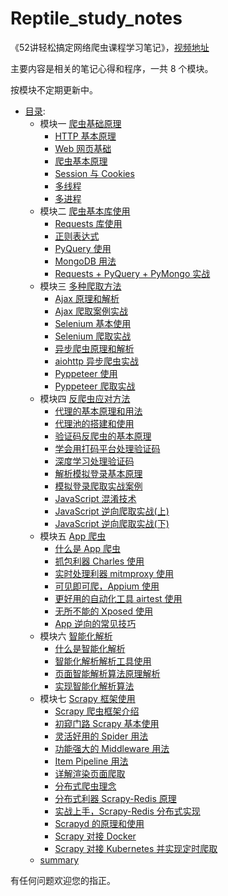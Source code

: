 # Reptile_study_notes

《52讲轻松搞定网络爬虫课程学习笔记》，[视频地址](https://kaiwu.lagou.com/course/courseInfo.htm?courseId=46#/content)

主要内容是相关的笔记心得和程序，一共 8 个模块。

按模块不定期更新中。

* [目录](README.md):
    * 模块一 [爬虫基础原理](notes/Module_1/)
        * [HTTP 基本原理](notes/Module_1/lecture_1.md)
        * [Web 网页基础](notes/Module_1/lecture_2.md)
        * [爬虫基本原理](notes/Module_1/lecture_3.md)
        * [Session 与 Cookies](notes/Module_1/lecture_4.md)
        * [多线程](notes/Module_1/lecture_5.md)
        * [多进程](notes/Module_1/lecture_6.md)
    * 模块二 [爬虫基本库使用](notes/Module_2/)
        * [Requests 库使用](notes/Module_2/lecture_7.md)
        * [正则表达式](notes/Module_2/lecture_8.md)
        * [PyQuery 使用](notes/Module_2/lecture_9.md)
        * [MongoDB 用法](notes/Module_2/lecture_10.md)
        * [Requests + PyQuery + PyMongo 实战](notes/Module_2/lecture_11.md)
    * 模块三 [多种爬取方法](notes/Module_3/)
        * [Ajax 原理和解析](notes/Module_3/lecture_12.md)
        * [Ajax 爬取案例实战](notes/Module_3/lecture_13.md)
        * [Selenium 基本使用](notes/Module_3/lecture_14.md)
        * [Selenium 爬取实战](notes/Module_3/lecture_15.md)
        * [异步爬虫原理和解析](notes/Module_3/lecture_16.md)
        * [aiohttp 异步爬虫实战](notes/Module_3/lecture_17.md)
        * [Pyppeteer 使用](notes/Module_3/lecture_18.md)
        * [Pyppeteer 爬取实战](notes/Module_3/lecture_19.md)
    * 模块四 [反爬虫应对方法](notes/Module_4)
        * [代理的基本原理和用法](notes/Module_4/lecture_20.md)
        * [代理池的搭建和使用](notes/Module_4/lecture_21.md)
        * [验证码反爬虫的基本原理](notes/Module_4/lecture_22.md)
        * [学会用打码平台处理验证码](notes/Module_4/lecture_23.md)
        * [深度学习处理验证码](notes/Module_4/lecture_24.md)
        * [解析模拟登录基本原理](notes/Module_4/lecture_25.md)
        * [模拟登录爬取实战案例](notes/Module_4/lecture_26.md)
        * [JavaScript 混淆技术](notes/Module_4/lecture_27.md)
        * [JavaScript 逆向爬取实战(上)](notes/Module_4/lecture_28.md)
        * [JavaScript 逆向爬取实战(下)](notes/Module_4/lecture_29.md)
    * 模块五 [App 爬虫](notes/Module_5)
        * [什么是 App 爬虫](notes/Module_5/lecture_30.md)
        * [抓包利器 Charles 使用](notes/Module_5/lecture_31.md)
        * [实时处理利器 mitmproxy 使用](notes/Module_5/lecture_32.md)
        * [可见即可爬，Appium 使用](notes/Module_5/lecture_33.md)
        * [更好用的自动化工具 airtest 使用](notes/Module_5/lecture_34.md)
        * [无所不能的 Xposed 使用](notes/Module_5/lecture_35.md)
        * [App 逆向的常见技巧](notes/Module_5/lecture_36.md)
    * 模块六 [智能化解析](notes/Module_6)
        * [什么是智能化解析](notes/Module_6/lecture_37.md)
        * [智能化解析解析工具使用](notes/Module_6/lecture_38.md)
        * [页面智能解析算法原理解析](notes/Module_6/lecture_39.md)
        * [实现智能化解析算法](notes/Module_6/lecture_40.md)
    * 模块七 [Scrapy 框架使用](notes/Module_7)
        * [Scrapy 爬虫框架介绍](notes/Module_7/lecture_41.md)
        * [初窥门路 Scrapy 基本使用](notes/Module_7/lecture_42.md)
        * [灵活好用的 Spider 用法](notes/Module_7/lecture_43.md)
        * [功能强大的 Middleware 用法](notes/Module_7/lecture_44.md)
        * [Item Pipeline 用法](notes/Module_7/lecture_45.md)
        * [详解渲染页面爬取](notes/Module_7/lecture_46.md)
        * [分布式爬虫理念](notes/Module_7/lecture_47.md)
        * [分布式利器 Scrapy-Redis 原理](notes/Module_7/lecture_48.md)
        * [实战上手，Scrapy-Redis 分布式实现](notes/Module_7/lecture_49.md)
        * [Scrapyd 的原理和使用](notes/Module_7/lecture_50.md)
        * [Scrapy 对接 Docker](notes/Module_7/lecture_51.md)
        * [Scrapy 对接 Kubernetes 并实现定时爬取](notes/Module_7/lecture_52.md)
    * [summary](notes/summary.md)

有任何问题欢迎您的指正。



